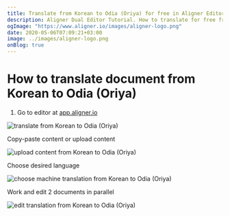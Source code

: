 ```yaml
---
title: Translate from Korean to Odia (Oriya) for free in Aligner Editor
description: Aligner Dual Editor Tutorial. How to translate for free from Korean to Odia (Oriya). Aligner is multilingual document management platform. 
ogImage: "https://www.aligner.io/images/aligner-logo.png"
date: 2020-05-06T07:09:21+03:00
image: ../images/aligner-logo.png
onBlog: true
---
```


# How to translate document from Korean to Odia (Oriya)

1. Go to editor at [app.aligner.io](https://app.aligner.io "Aligner App web page")

![translate from Korean to Odia (Oriya)](../aligner-blank-editor.png "translate from Korean to Odia (Oriya)")

Copy-paste content or upload content

![upload content from Korean to Odia (Oriya)](../aligner-uploaded-document.png "upload content from Korean to Odia (Oriya)")

Choose desired language

![choose machine translation from Korean to Odia (Oriya)](../aligner-language-dropdown.png "choose machine translation from Korean to Odia (Oriya)")

Work and edit 2 documents in parallel

![edit translation from Korean to Odia (Oriya)](../aligner-double-sitded-editor.png "edit translation from Korean to Odia (Oriya)")

